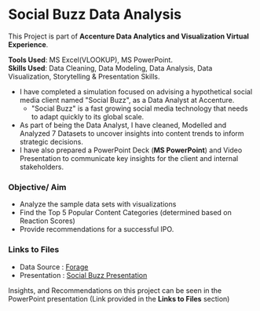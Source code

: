# Social Buzz Data Analysis
This Project is part of **Accenture Data Analytics and Visualization Virtual Experience**.<br>

**Tools Used**: MS Excel(VLOOKUP), MS PowerPoint.<br>
**Skills Used**: Data Cleaning, Data Modeling, Data Analysis, Data Visualization, Storytelling & Presentation Skills.

- I have completed a simulation focused on advising a hypothetical social media client named "Social Buzz", as a Data Analyst at Accenture.
    - "Social Buzz" is a fast growing social media technology that needs to adapt quickly to its global scale.
- As part of being the Data Analyst, I have cleaned, Modelled and Analyzed 7 Datasets to uncover insights into content trends to inform strategic decisions.
- I have also prepared a PowerPoint Deck (**MS PowerPoint**) and Video Presentation to communicate key insights for the client and internal stakeholders.

### Objective/ Aim 
- Analyze the sample data sets with visualizations
- Find the Top 5 Popular Content Categories (determined based on Reaction Scores)
- Provide recommendations for a successful IPO.

### Links to Files
- Data Source : [Forage](https://www.theforage.com/simulations/accenture-nam/data-analytics-mmlb)
- Presentation : [Social Buzz Presentation](https://docs.google.com/presentation/d/1OtPzkqFsX_CpSA3XPXa7uOI4jVpBlvHfBG0ybJvN0P8/edit?usp=sharing)

Insights, and Recommendations on this project can be seen in the PowerPoint presentation (Link provided in the **Links to Files** section)
